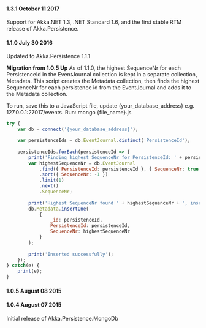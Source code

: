 #### 1.3.1 October 11 2017 ####
Support for Akka.NET 1.3, .NET Standard 1.6, and the first stable RTM release of Akka.Persistence.

#### 1.1.0 July 30 2016 ####
Updated to Akka.Persistence 1.1.1

**Migration from 1.0.5 Up**
As of 1.1.0, the highest SequenceNr for each PersistenceId in the EventJournal collection is kept in a separate collection, Metadata.
This script creates the Metadata collection, then finds the highest SequenceNr for each persistence id from the EventJournal and adds it to the Metadata collection.

To run, save this to a JavaScript file, update {your_database_address} e.g. 127.0.0.1:27017/events. Run: mongo {file_name}.js
```javascript
try {
	var db = connect('{your_database_address}');

	var persistenceIds = db.EventJournal.distinct('PersistenceId');
	
	persistenceIds.forEach(persistenceId => {
		print('Finding highest SequenceNr for PersistenceId: ' + persistenceId);
		var highestSequenceNr = db.EventJournal
			.find({ PersistenceId: persistenceId }, { SequenceNr: true })
			.sort({ SequenceNr: -1 })
			.limit(1)
			.next()
			.SequenceNr;
		
		print('Highest SequenceNr found ' + highestSequenceNr + ', inserting into Metadata table...');
		db.Metadata.insertOne(
			{
				_id: persistenceId,
				PersistenceId: persistenceId,
				SequenceNr: highestSequenceNr
			}
		);
		
		print('Inserted successfully');
	});
} catch(e) {
	print(e);
}
```

#### 1.0.5 August 08 2015 ####

#### 1.0.4 August 07 2015 ####
Initial release of Akka.Persistence.MongoDb